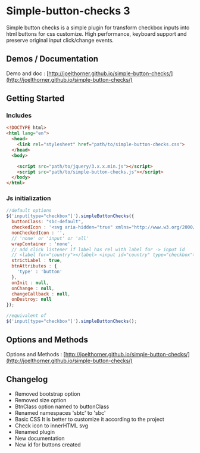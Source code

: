 
Simple-button-checks 3
==========
Simple button checks is a simple plugin for transform checkbox inputs into html buttons for css customize. High performance, keyboard support and preserve original input click/change events.

## Demos / Documentation
Demo and doc : [http://joelthorner.github.io/simple-button-checks/](http://joelthorner.github.io/simple-button-checks/)

## Getting Started

### Includes
```html
<!DOCTYPE html>
<html lang="en">
  <head>
    <link rel="stylesheet" href="path/to/simple-button-checks.css">
  </head>
  <body>

    <script src="path/to/jquery/3.x.x.min.js"></script>
    <script src="path/to/simple-button-checks.js"></script>
  </body>
</html>
```

### Js initialization
```javascript
//default options
$('input[type="checkbox"]').simpleButtonChecks({
  buttonClass: "sbc-default",
  checkedIcon : '<svg aria-hidden="true" xmlns="http://www.w3.org/2000/svg" viewBox="0 0 512 512"><path d="M173.898 439.404l-166.4-166.4c-9.997-9.997-9.997-26.206 0-36.204l36.203-36.204c9.997-9.998 26.207-9.998 36.204 0L192 312.69 432.095 72.596c9.997-9.997 26.207-9.997 36.204 0l36.203 36.204c9.997 9.997 9.997 26.206 0 36.204l-294.4 294.401c-9.998 9.997-26.207 9.997-36.204-.001z"/></svg>',
  nonCheckedIcon : '',
  // 'none' or 'input' or 'all'
  wrapContainer : 'none', 
  // add click listener if label has rel with label for -> input id
  // <label for="country"></label> <input id="country" type="checkbox">
  strictLabel : true,
  btnAttributes : {
    'type' : 'button'
  },
  onInit : null,
  onChange : null,
  changeCallback : null,
  onDestroy: null
});

//equivalent of
$('input[type="checkbox"]').simpleButtonChecks();
```

## Options and Methods
Options and Methods : [http://joelthorner.github.io/simple-button-checks/](http://joelthorner.github.io/simple-button-checks/)

## Changelog
- Removed bootstrap option
- Removed size option
- BtnClass option named to buttonClass
- Renamed namespaces 'sbtc' to 'sbc'
- Basic CSS It is better to customize it according to the project
- Check icon to innerHTML svg
- Renamed plugin
- New documentation
- New id for buttons created
